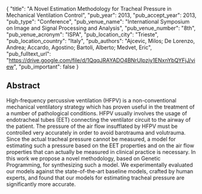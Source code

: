 {
  "title": "A Novel Estimation Methodology for Tracheal Pressure in Mechanical Ventilation Control",
  "pub_year": 2013,
  "pub_accept_year": 2013,
  "pub_type": "Conference",
  "pub_venue_name": "International Symposium on Image and Signal Processing and Analysis",
  "pub_venue_number": "8th",
  "pub_venue_acronym": "ISPA",
  "pub_location_city": "Trieste",
  "pub_location_country": "Italy",
  "pub_authors": "Ajcevic, Milos; De Lorenzo, Andrea; Accardo, Agostino; Bartoli, Alberto; Medvet, Eric",
  "pub_fulltext_url": "https://drive.google.com/file/d/1QqqJRAYADO4BNrUIpzjy1ENxnYbQYFjJ/view",
  "pub_important": false
}

## Abstract
High-frequency percussive ventilation (HFPV) is a non-conventional mechanical ventilatory strategy which has proven useful in the treatment of a number of pathological conditions. HFPV usually involves the usage of endotracheal tubes (EET) connecting the ventilator circuit to the airway of the patient. The pressure of the air flow insufflated by HFPV must be controlled very accurately in order to avoid barotrauma and volutrauma. Since the actual tracheal pressure cannot be measured, a model for estimating such a pressure based on the EET properties and on the air flow properties that can actually be measured in clinical practice is necessary. In this work we propose a novel methodology, based on Genetic Programming, for synthesizing such a model. We experimentally evaluated our models against the state-of-the-art baseline models, crafted by human experts, and found that our models for estimating tracheal pressure are significantly more accurate.
